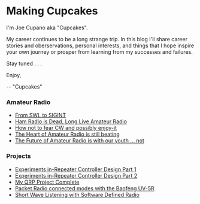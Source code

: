 # Making Cupcakes
I'm Joe Cupano aka "Cupcakes". 

My career continues to be a long strange trip. In this blog I'll share career stories and oberservations, personal interests,
and things that I hope inspire your own journey or prosper from learning from my successes and failures.

Stay tuned . . . 

Enjoy,

-- "Cupcakes"

### Amateur Radio
- [From SWL to SIGINT](From-SWL-to-SIGINT.md)
- [Ham Radio is Dead, Long Live Amateur Radio](Ham-Radio-is-Dead-Long-Live-Amateur-Radio.md)
- [How not to fear CW and possibly enjoy-it](how-not-to-fear-cw-and-possibly-enjoy-it.md)
- [The Heart of Amateur Radio is still beating](The-Heart-of-Amateur-Radio-is-still-beating.md)
- [The Future of Amateur Radio is with our youth ... not](The-Future-of-Amateur-Radio-is-with-our-youth-not.md)
### Projects
- [Experiments in-Repeater Controller Design Part 1](experiments-in-repeater-controller-design-part-1.md)
- [Experiments in-Repeater Controller Design Part 2](experiments-in-repeater-controller-design-part-2.md)
- [My QRP Project Complete](my-qrp-project-complete.md)
- [Packet Radio connected modes with the Baofeng UV-5R](Packet-Radio-connected-modes-with-the-Baofeng-uv-5r.md)
- [Short Wave Listening with Software Defined Radio](Short-Wave-Listening-with-Software-Defined-Radio.md)